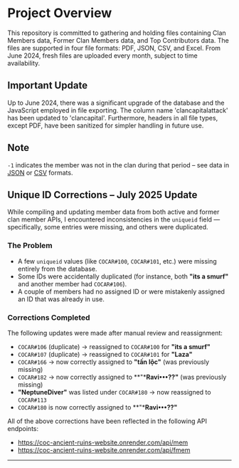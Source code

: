 # Project Overview
This repository is committed to gathering and holding files containing Clan Members data, Former Clan Members data, and Top Contributors data. The files are supported in four file formats: PDF, JSON, CSV, and Excel. From June 2024, fresh files are uploaded every month, subject to time availability.

## Important Update
Up to June 2024, there was a significant upgrade of the database and the JavaScript employed in file exporting. The column name 'clancapitalattack' has been updated to 'clancapital'. Furthermore, headers in all file types, except PDF, have been sanitized for simpler handling in future use.

## Note
`-1` indicates the member was not in the clan during that period – see data in [JSON](https://github.com/Lightning-President-9/ClanDataRepo/tree/main/Clan%20Members/Clan%20Monthly%20Performance%20JSON) or [CSV](https://github.com/Lightning-President-9/ClanDataRepo/tree/main/Clan%20Members/Clan%20Monthly%20Performance) formats.

## Unique ID Corrections – July 2025 Update

While compiling and updating member data from both active and former clan member APIs, I encountered inconsistencies in the `uniqueid` field — specifically, some entries were missing, and others were duplicated.

### The Problem

- A few `uniqueid` values (like `COCAR#100`, `COCAR#101`, etc.) were missing entirely from the database.
- Some IDs were accidentally duplicated (for instance, both **"its a smurf"** and another member had `COCAR#106`).
- A couple of members had no assigned ID or were mistakenly assigned an ID that was already in use.

### Corrections Completed

The following updates were made after manual review and reassignment:

- `COCAR#106` (duplicate) → reassigned to `COCAR#100` for **"its a smurf"**
- `COCAR#107` (duplicate) → reassigned to `COCAR#101` for **"Laza"**
- `COCAR#166` → now correctly assigned to **"tấn lộc"** (was previously missing)
- `COCAR#182` → now correctly assigned to **"***Ravi•••??"** (was previously missing)
- **"NeptuneDiver"** was listed under `COCAR#180` → now reassigned to `COCAR#113`
- `COCAR#180` is now correctly assigned to **"***Ravi•••??"**

All of the above corrections have been reflected in the following API endpoints:

- https://coc-ancient-ruins-website.onrender.com/api/mem  
- https://coc-ancient-ruins-website.onrender.com/api/fmem

---
